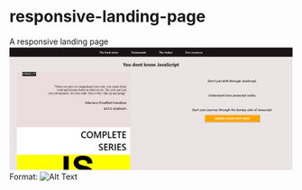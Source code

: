 # responsive-landing-page
A responsive landing page 
![GitHub Logo](https://github.com/faith-ware/images/blob/master/webPic.PNG)
Format: ![Alt Text](url)
